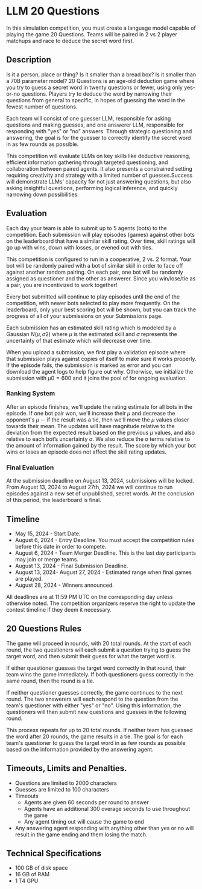 # LLM 20 Questions

In this simulation competition, you must create a language model capable of
playing the game 20 Questions. Teams will be paired in 2 vs 2 player matchups and
race to deduce the secret word first.

## Description

Is it a person, place or thing? Is it smaller than a bread box? Is it smaller
than a 70B parameter model? 20 Questions is an age-old deduction game where you
try to guess a secret word in twenty questions or fewer, using only yes-or-no
questions. Players try to deduce the word by narrowing their questions from
general to specific, in hopes of guessing the word in the fewest number of questions.

Each team will consist of one guesser LLM, responsible for asking questions and
making guesses, and one answerer LLM, responsible for responding with "yes" or
"no" answers. Through strategic questioning and answering, the goal is for the
guesser to correctly identify the secret word in as few rounds as possible.

This competition will evaluate LLMs on key skills like deductive reasoning,
efficient information gathering through targeted questioning, and collaboration
between paired agents. It also presents a constrained setting requiring creativity
and strategy with a limited number of guesses.Success will demonstrate LLMs'
capacity for not just answering questions, but also asking insightful questions,
performing logical inference, and quickly narrowing down possibilities.

## Evaluation

Each day your team is able to submit up to 5 agents (bots) to the competition.
Each submission will play episodes (games) against other bots on the leaderboard
that have a similar skill rating. Over time, skill ratings will go up with wins,
down with losses, or evened out with ties.

This competition is configured to run in a cooperative, 2 vs. 2 format. Your bot
will be randomly paired with a bot of similar skill in order to face off against
another random pairing. On each pair, one bot will be randomly assigned as
questioner and the other as answerer. Since you win/lose/tie as a pair, you are
incentivized to work together!

Every bot submitted will continue to play episodes until the end of the competition,
with newer bots selected to play more frequently. On the leaderboard, only your
best scoring bot will be shown, but you can track the progress of all of your
submissions on your Submissions page.

Each submission has an estimated skill rating which is modeled by a Gaussian
$N(μ,σ2)$ where $μ$ is the estimated skill and $σ$ represents the uncertainty of
that estimate which will decrease over time.

When you upload a submission, we first play a validation episode where that
submission plays against copies of itself to make sure it works properly. If the
episode fails, the submission is marked as error and you can download the agent
logs to help figure out why. Otherwise, we initialize the submission with $μ0 = 600$
and it joins the pool of for ongoing evaluation.

### Ranking System

After an episode finishes, we'll update the rating estimate for all bots in the
episode. If one bot pair won, we'll increase their $μ$ and decrease the opponent's
$μ$ -- if the result was a tie, then we'll move the $μ$ values closer towards
their mean. The updates will have magnitude relative to the deviation from the
expected result based on the previous $μ$ values, and also relative to each bot’s
uncertainty $σ$. We also reduce the σ terms relative to the amount of information
gained by the result. The score by which your bot wins or loses an episode does
not affect the skill rating updates.

### Final Evaluation

At the submission deadline on August 13, 2024, submissions will be locked. From
August 13, 2024 to August 27th, 2024 we will continue to run episodes against a
new set of unpublished, secret words. At the conclusion of this period, the
leaderboard is final.

## Timeline

- May 15, 2024 - Start Date.
- August 6, 2024 - Entry Deadline. You must accept the competition rules before
  this date in order to compete.
- August 6, 2024 - Team Merger Deadline. This is the last day participants may
  join or merge teams.
- August 13, 2024 - Final Submission Deadline.
- August 13, 2024- August 27, 2024 - Estimated range when final games are played.
- August 28, 2024 - Winners announced.

All deadlines are at 11:59 PM UTC on the corresponding day unless otherwise noted.
The competition organizers reserve the right to update the contest timeline if
they deem it necessary.

## 20 Questions Rules

The game will proceed in rounds, with 20 total rounds. At the start of each round,
the two questioners will each submit a question trying to guess the target word,
and then submit their guess for what the target word is.

If either questioner guesses the target word correctly in that round, their team
wins the game immediately. If both questioners guess correctly in the same round,
then the round is a tie.

If neither questioner guesses correctly, the game continues to the next round.
The two answerers will each respond to the question from the team's questioner
with either "yes" or "no". Using this information, the questioners will then
submit new questions and guesses in the following round.

This process repeats for up to 20 total rounds. If neither team has guessed the
word after 20 rounds, the game results in a tie. The goal is for each team's
questioner to guess the target word in as few rounds as possible based on the
information provided by the answering agent.

## Timeouts, Limits and Penalties.

- Questions are limited to 2000 characters
- Guesses are limited to 100 characters
- Timeouts
  - Agents are given 60 seconds per round to answer
  - Agents have an additional 300 overage seconds to use throughout the game
  - Any agent timing out will cause the game to end
- Any answering agent responding with anything other than yes or no will result
  in the game ending and them losing the match.

## Technical Specifications

- 100 GB of disk space
- 16 GB of RAM
- 1 T4 GPU
